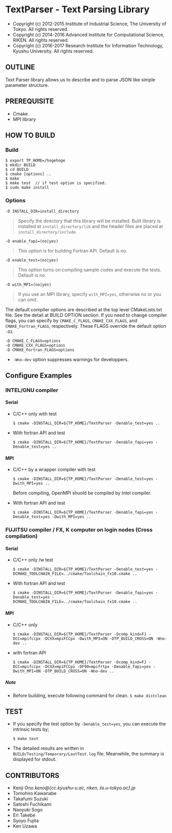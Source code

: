 # TextParser - Text Parsing Library

- Copyright (c) 2012-2015 Institute of Industrial Science, The University of Tokyo. All rights reserved.
- Copyright (c) 2014-2016 Advanced Institute for Computational Science, RIKEN. All rights reserved.
- Copyright (c) 2016-2017 Research Institute for Information Technology, Kyushu University. All rights reserved.


## OUTLINE
Text Parser library allows us to describe and to parse JSON like simple parameter structure.


## PREREQUISITE
- Cmake
- MPI library


## HOW TO BUILD

### Build

~~~
$ export TP_HOME=/hogehoge
$ mkdir BUILD
$ cd BUILD
$ cmake [options] ..
$ make
$ make test  // if test option is specified.
$ sudo make install
~~~

### Options

`-D INSTALL_DIR=install_directory`

>  Specify the directory that this library will be installed. Built library is
   installed at `install_directory/lib` and the header files are placed at
   `install_directory/include`.

`-D enable_fapi=(no|yes)`

>  This option is for building Fortran API. Default is no.

`-D enable_test=(no|yes)`

>  This option turns on compiling sample codes and execute the tests. Default is no.

`-D with_MPI=(no|yes)`

>  If you use an MPI library, specify `with_MPI=yes`, otherwise no or you can omit.


The default compiler options are described at the top level CMakeLists.txt file.
See the detail at BUILD OPTION section. If you need to change compiler flags,
you can specify by `CMAKE_C_FLAGS`, `CMAKE_CXX_FLAGS`, and `CMAKE_Fortran_FLAGS`, respectively. These FLAGS override the default option `-O3`.

~~~
-D CMAKE_C_FLAGS=options
-D CMAKE_CXX_FLAGS=options
-D CMAKE_Fortran_FLAGS=options
~~~

* `-Wno-dev` option suppresses warnings for developpers.


## Configure Examples

### INTEL/GNU compiler

#### Serial
* C/C++ only with test

	~~~
	$ cmake -DINSTALL_DIR=${TP_HOME}/TextParser -Denable_test=yes ..
	~~~

* With fortran API and test

	~~~
	$ cmake -DINSTALL_DIR=${TP_HOME}/TextParser -Denable_fapi=yes -Denable_test=yes ..
	~~~


#### MPI
* C/C++ by a wrapper compiler with test

	~~~
	$ cmake -DINSTALL_DIR=${TP_HOME}/TextParser -Denable_test=yes -Dwith_MPI=yes ..
	~~~
	Before compiling, OpenMPI shuold be compiled by Intel compiler.

* With fortran API and test

  ~~~
  $ cmake -DINSTALL_DIR=${TP_HOME}/TextParser -Denable_fapi=yes -Denable_test=yes -Dwith_MPI=yes ..
  ~~~


### FUJITSU compiler / FX, K computer on login nodes (Cross compilation)

#### Serial
* C/C++ only /w test

	~~~
	$ cmake -DINSTALL_DIR=${TP_HOME}/TextParser -Denable_test=yes -DCMAKE_TOOLCHAIN_FILE=../cmake/Toolchain_fx10.cmake ..
	~~~

* With fortran API and test

  ~~~
  $ cmake -DINSTALL_DIR=${TP_HOME}/TextParser -Denable_fapi=yes -Denable_test=yes -DCMAKE_TOOLCHAIN_FILE=../cmake/Toolchain_fx10.cmake ..
  ~~~


#### MPI

* C/C++ only

	~~~
	$ cmake -DINSTALL_DIR=${TP_HOME}/TextParser -Dcomp_kind=FJ -DCC=mpifccpx -DCXX=mpiFCCpx -Dwith_MPI=ON -DTP_BUILD_CROSS=ON -Wno-dev ..
	~~~

* with fortran API

	~~~
	$ cmake -DINSTALL_DIR=${TP_HOME}/TextParser -Dcomp_kind=FJ -DCC=mpifccpx -DCXX=mpiFCCpx -DF90=mpifrtpx -Denable_fapi=yes -Dwith_MPI=ON -DTP_BUILD_CROSS=ON -Wno-dev ..
	~~~


##### Note
- Before building, execute following command for clean. `$ make distclean`



## TEST
* If you specify the test option by `-Denable_test=yes`, you can
execute the intrinsic tests by;

	`$ make test`

* The detailed results are written in `BUILD/Testing/Temporary/LastTest.log` file.
Meanwhile, the summary is displayed for stdout.



## CONTRIBUTORS

* Kenji    Ono        _keno@{cc.kyushu-u.ac, riken, iis.u-tokyo.ac}.jp_
* Tomohiro Kawanabe
* Takafumi Suzuki
* Satoshi  Fuchikami
* Naoyuki  Sogo
* Eri      Takebe
* Syoyo    Fujita
* Ken      Uzawa
